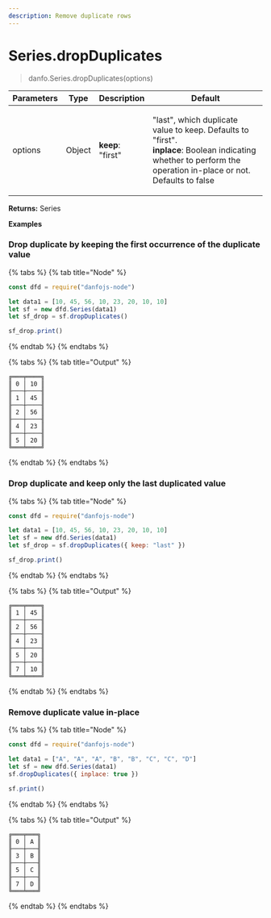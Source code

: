 ```yaml
---
description: Remove duplicate rows
---
```


# Series.dropDuplicates

> danfo.Series.dropDuplicates(options)&#x20;

| Parameters | Type   | Description       | Default                                                                                                                                                                                |
| ---------- | ------ | ----------------- | -------------------------------------------------------------------------------------------------------------------------------------------------------------------------------------- |
| options    | Object | **keep**: "first" | <p>"last", which duplicate value to keep. Defaults to "first".<br><strong>inplace</strong>: Boolean indicating whether to perform the operation in-place or not. Defaults to false</p> |

**Returns:** Series

**Examples**

### Drop duplicate by keeping the first occurrence of the duplicate value

{% tabs %}
{% tab title="Node" %}
```javascript
const dfd = require("danfojs-node")

let data1 = [10, 45, 56, 10, 23, 20, 10, 10]
let sf = new dfd.Series(data1)
let sf_drop = sf.dropDuplicates()

sf_drop.print()
```
{% endtab %}
{% endtabs %}

{% tabs %}
{% tab title="Output" %}
```
╔═══╤════╗
║ 0 │ 10 ║
╟───┼────╢
║ 1 │ 45 ║
╟───┼────╢
║ 2 │ 56 ║
╟───┼────╢
║ 4 │ 23 ║
╟───┼────╢
║ 5 │ 20 ║
╚═══╧════╝
```
{% endtab %}
{% endtabs %}

### Drop duplicate and keep only the last duplicated value

{% tabs %}
{% tab title="Node" %}
```javascript
const dfd = require("danfojs-node")

let data1 = [10, 45, 56, 10, 23, 20, 10, 10]
let sf = new dfd.Series(data1)
let sf_drop = sf.dropDuplicates({ keep: "last" })

sf_drop.print()
```
{% endtab %}
{% endtabs %}

{% tabs %}
{% tab title="Output" %}
```
╔═══╤════╗
║ 1 │ 45 ║
╟───┼────╢
║ 2 │ 56 ║
╟───┼────╢
║ 4 │ 23 ║
╟───┼────╢
║ 5 │ 20 ║
╟───┼────╢
║ 7 │ 10 ║
╚═══╧════╝
```
{% endtab %}
{% endtabs %}

### Remove duplicate value in-place

{% tabs %}
{% tab title="Node" %}
```javascript
const dfd = require("danfojs-node")

let data1 = ["A", "A", "A", "B", "B", "C", "C", "D"]
let sf = new dfd.Series(data1)
sf.dropDuplicates({ inplace: true })

sf.print()
```
{% endtab %}
{% endtabs %}

{% tabs %}
{% tab title="Output" %}
```
╔═══╤═══╗
║ 0 │ A ║
╟───┼───╢
║ 3 │ B ║
╟───┼───╢
║ 5 │ C ║
╟───┼───╢
║ 7 │ D ║
╚═══╧═══╝
```
{% endtab %}
{% endtabs %}
